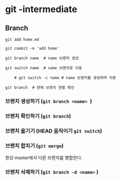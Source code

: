 # git -intermediate



## Branch

```touch home.md
git add home.md

git commit -m 'add home'

git branch name  # name 브랜치 생성

git switch name  # name 브랜치로 이동

	# git switch -c name # name 브랜치를 생성하며 이동

git branch  # 현재 브랜치 현황 확인
```





### 브랜치 생성하기 (`git branch <name> `)

### 브랜치 확인하기 (`git branch`)

### 브랜치 옮기기 (HEAD 움직이기 `git switch`)

### 브랜치 합치기 (`git merge`)

항상 master에서 다른 브랜치를 병합한다.

### 브랜치 삭제하기 (`git branch -d <name>` )